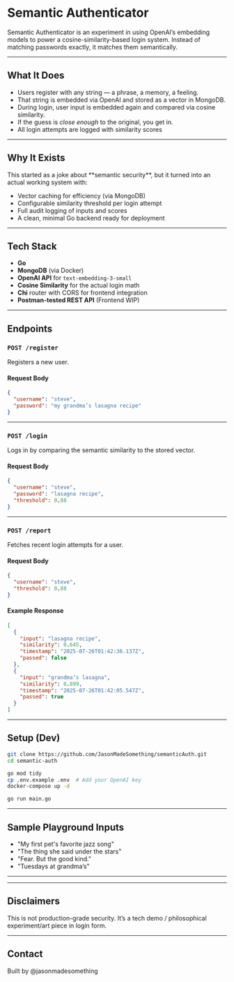 # Semantic Authenticator

Semantic Authenticator is an experiment in using OpenAI’s embedding models to power a cosine-similarity-based login system. Instead of matching passwords exactly, it matches them semantically.

---

## What It Does

* Users register with any string — a phrase, a memory, a feeling.
* That string is embedded via OpenAI and stored as a vector in MongoDB.
* During login, user input is embedded again and compared via cosine similarity.
* If the guess is *close enough* to the original, you get in.
* All login attempts are logged with similarity scores

---

## Why It Exists

This started as a joke about \*\*semantic security\*\*, but it turned into an actual working system with:

* Vector caching for efficiency (via MongoDB)
* Configurable similarity threshold per login attempt
* Full audit logging of inputs and scores
* A clean, minimal Go backend ready for deployment

---

## Tech Stack

* **Go**
* **MongoDB** (via Docker)
* **OpenAI API** for `text-embedding-3-small`
* **Cosine Similarity** for the actual login math
* **Chi** router with CORS for frontend integration
* **Postman-tested REST API** (Frontend WIP)

---

## Endpoints

### `POST /register`

Registers a new user.

#### Request Body

```json
{
  "username": "steve",
  "password": "my grandma’s lasagna recipe"
}
```

---

### `POST /login`

Logs in by comparing the semantic similarity to the stored vector.

#### Request Body

```json
{
  "username": "steve",
  "password": "lasagna recipe",
  "threshold": 0.88
}
```

---

### `POST /report`

Fetches recent login attempts for a user.

#### Request Body

```json
{
  "username": "steve",
  "threshold": 0.88
}
```

#### Example Response

```json
[
  {
    "input": "lasagna recipe",
    "similarity": 0.645,
    "timestamp": "2025-07-26T01:42:36.137Z",
    "passed": false
  },
  {
    "input": "grandma’s lasagna",
    "similarity": 0.899,
    "timestamp": "2025-07-26T01:42:05.547Z",
    "passed": true
  }
]
```

---

## Setup (Dev)

```bash
git clone https://github.com/JasonMadeSomething/semanticAuth.git
cd semantic-auth

go mod tidy
cp .env.example .env  # Add your OpenAI key
docker-compose up -d

go run main.go
```

---

## Sample Playground Inputs

* "My first pet's favorite jazz song"
* "The thing she said under the stars"
* "Fear. But the good kind."
* "Tuesdays at grandma’s"

---

---

## Disclaimers

This is not production-grade security. It’s a tech demo / philosophical experiment/art piece in login form.

---

## Contact

Built by @jasonmadesomething&#x20;
